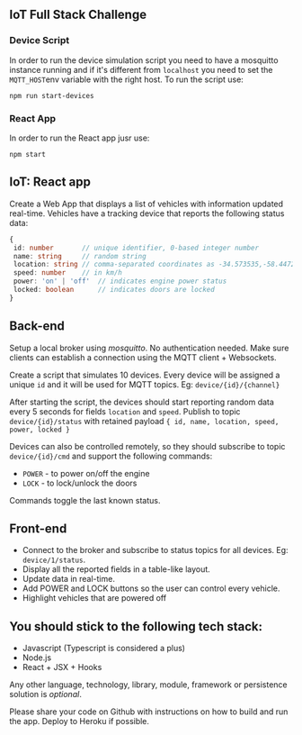 ## IoT Full Stack Challenge

### Device Script

In order to run the device simulation script you need to have a mosquitto instance running and if it's different from `localhost` you need to set the `MQTT_HOST`env variable with the right host. To run the script use:
```
npm run start-devices
```

### React App

In order to run the React app jusr use:

```
npm start
```

## IoT: React app

Create a Web App that displays a list of vehicles with information updated real-time.
Vehicles have a tracking device that reports the following status data:

```ts
{
 id: number       // unique identifier, 0-based integer number
 name: string     // random string
 location: string // comma-separated coordinates as -34.573535,-58.447260
 speed: number    // in km/h
 power: 'on' | 'off'  // indicates engine power status
 locked: boolean      // indicates doors are locked
}
```

## Back-end

Setup a local broker using _mosquitto_. No authentication needed. Make sure clients can establish a connection using the MQTT client + Websockets.

Create a script that simulates 10 devices. Every device will be assigned a unique `id` and it will be used for MQTT topics. Eg: `device/{id}/{channel}`

After starting the script, the devices should start reporting random data every 5 seconds for fields `location` and `speed`. Publish to topic `device/{id}/status` with retained payload `{ id, name, location, speed, power, locked }`

Devices can also be controlled remotely, so they should subscribe to topic `device/{id}/cmd` and support the following commands:

- `POWER` - to power on/off the engine
- `LOCK` - to lock/unlock the doors

Commands toggle the last known status.

## Front-end

- Connect to the broker and subscribe to status topics for all devices. Eg: `device/1/status`.
- Display all the reported fields in a table-like layout.
- Update data in real-time.
- Add POWER and LOCK buttons so the user can control every vehicle.
- Highlight vehicles that are powered off

## You should stick to the following tech stack:

- Javascript (Typescript is considered a plus)
- Node.js
- React + JSX + Hooks

Any other language, technology, library, module, framework or persistence solution is _optional_.

Please share your code on Github with instructions on how to build and run the app. Deploy to Heroku if possible.
